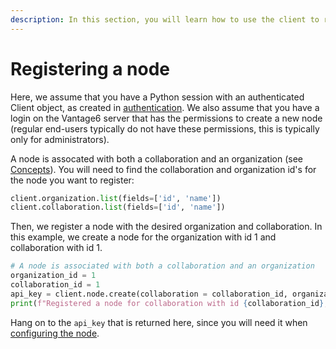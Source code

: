 ```yaml
---
description: In this section, you will learn how to use the client to register a new node with the server.
---
```

# Registering a node

Here, we assume that you have a Python session with an authenticated Client object, as created in [authentication](authentication.md). We also assume that you have a login on the Vantage6 server that has the permissions to create a new node (regular end-users typically do not have these permissions, this is typically only for administrators).

A node is assocated with both a collaboration and an organization (see [Concepts](../preliminaries.md#concepts)). You will need to find the collaboration and organization id's for the node you want to register:

```python
client.organization.list(fields=['id', 'name'])
client.collaboration.list(fields=['id', 'name'])
```

Then, we register a node with the desired organization and collaboration. In this example, we create a node for the organization with id 1 and collaboration with id 1.

```python
# A node is associated with both a collaboration and an organization
organization_id = 1
collaboration_id = 1
api_key = client.node.create(collaboration = collaboration_id, organization = organization_id)
print(f"Registered a node for collaboration with id {collaboration_id}, organization with id {organization_id}. The API key that was generated for this node was {api_key}")
```

Hang on to the `api_key` that is returned here, since you will need it when [configuring the node](../running-the-node/configuration.md).
